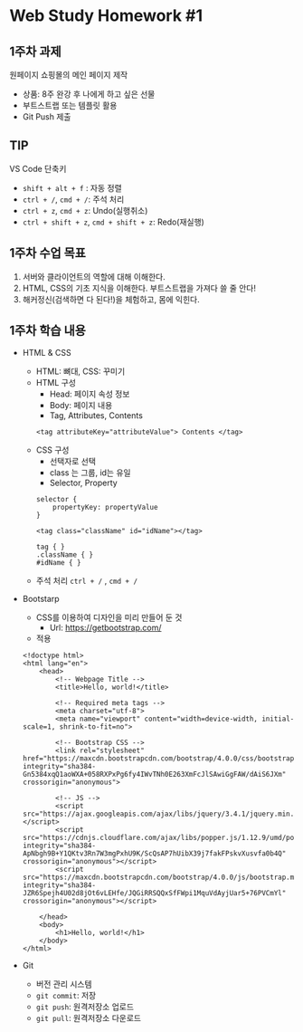 # Web Study Homework #1

1주차 과제 
-
원페이지 쇼핑몰의 메인 페이지 제작
* 상품: 8주 완강 후 나에게 하고 싶은 선물
* 부트스트랩 또는 템플릿 활용 
* Git Push 제출

TIP
-
VS Code 단축키
* `shift + alt + f` : 자동 정렬
* `ctrl + /`, `cmd + /`: 주석 처리
* `ctrl + z`, `cmd + z`: Undo(실행취소)
* `ctrl + shift + z`, `cmd + shift + z`: Redo(재실행)

1주차 수업 목표
-
1. 서버와 클라이언트의 역할에 대해 이해한다.
2. HTML, CSS의 기초 지식을 이해한다. 부트스트랩을 가져다 쓸 줄 안다!
3. 해커정신(검색하면 다 된다!)을 체험하고, 몸에 익힌다.

1주차 학습 내용 
-
* HTML & CSS 
    * HTML: 뼈대, CSS: 꾸미기
    * HTML 구성
        * Head: 페이지 속성 정보
        * Body: 페이지 내용
        * Tag, Attributes, Contents 
        ```
        <tag attributeKey="attributeValue"> Contents </tag> 
        ```
    * CSS 구성
        * 선택자로 선택
        * class 는 그룹, id는 유일
        * Selector, Property
        ```
        selector { 
            propertyKey: propertyValue
        }
        ```
        ```
        <tag class="className" id="idName"></tag>

        tag { }
        .className { }
        #idName { }
        ```
    * 주석 처리 `ctrl + /` , `cmd + /`

* Bootstarp
    * CSS를 이용하여 디자인을 미리 만들어 둔 것
        * Url: https://getbootstrap.com/
    * 적용
    ```
    <!doctype html>
    <html lang="en">
        <head>
            <!-- Webpage Title -->
            <title>Hello, world!</title>

            <!-- Required meta tags -->
            <meta charset="utf-8">
            <meta name="viewport" content="width=device-width, initial-scale=1, shrink-to-fit=no">

            <!-- Bootstrap CSS -->
            <link rel="stylesheet" href="https://maxcdn.bootstrapcdn.com/bootstrap/4.0.0/css/bootstrap.min.css" integrity="sha384-Gn5384xqQ1aoWXA+058RXPxPg6fy4IWvTNh0E263XmFcJlSAwiGgFAW/dAiS6JXm" crossorigin="anonymous">
            
            <!-- JS -->		
            <script src="https://ajax.googleapis.com/ajax/libs/jquery/3.4.1/jquery.min.js"></script>
            <script src="https://cdnjs.cloudflare.com/ajax/libs/popper.js/1.12.9/umd/popper.min.js" integrity="sha384-ApNbgh9B+Y1QKtv3Rn7W3mgPxhU9K/ScQsAP7hUibX39j7fakFPskvXusvfa0b4Q" crossorigin="anonymous"></script>
            <script src="https://maxcdn.bootstrapcdn.com/bootstrap/4.0.0/js/bootstrap.min.js" integrity="sha384-JZR6Spejh4U02d8jOt6vLEHfe/JQGiRRSQQxSfFWpi1MquVdAyjUar5+76PVCmYl" crossorigin="anonymous"></script>
            
        </head>
        <body>
            <h1>Hello, world!</h1>
        </body>
    </html>
    ```

* Git
    * 버전 관리 시스템
    * `git commit`: 저장
    * `git push`: 원격저장소 업로드
    * `git pull`: 원격저장소 다운로드
